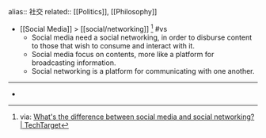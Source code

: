 alias:: 社交
related:: [[Politics]], [[Philosophy]]

- [[Social Media]] > [[social/networking]] [^1] #vs
  - Social media need a social networking, in order to disburse content to those that wish to consume and interact with it.
  - Social media focus on contents, more like a platform for broadcasting information.
  - Social networking is a platform for communicating with one another.
- ---
- [^1]: via: [What's the difference between social media and social networking? | TechTarget](https://www.techtarget.com/searchunifiedcommunications/answer/Whats-the-difference-between-social-media-and-social-networking)